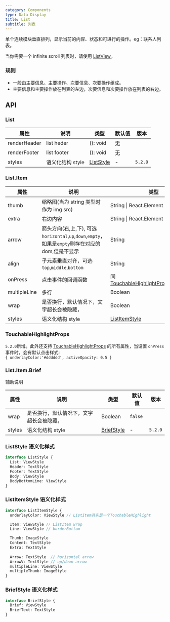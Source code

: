 ```yaml
---
category: Components
type: Data Display
title: List
subtitle: 列表
---
```


单个连续模块垂直排列，显示当前的内容、状态和可进行的操作。eg：联系人列表。

当你需要一个 infinite scroll 列表时，请使用 [ListView](https://mobile.ant.design/components/list-view/)。

### 规则
- 一般由主要信息、主要操作、次要信息、次要操作组成。
- 主要信息和主要操作放在列表的左边，次要信息和次要操作放在列表的右边。

## API

### List

属性 | 说明 | 类型 | 默认值 | 版本 |
----|-----|------|-------|------
| renderHeader       | list heder  | (): void |  无  | |
| renderFooter       | list footer  | (): void |  无  | |
| styles | 语义化结构 style | [ListStyle](#liststyle-语义化样式) | - | `5.2.0` |

### List.Item

属性 | 说明 | 类型 | 默认值 | 版本 |
----|-----|------|-------|------
| thumb       | 缩略图(当为 string 类型时作为 img src)  | String \| React.Element |  无  | |
| extra      | 右边内容        | String \| React.Element |  无  | |
| arrow      | 箭头方向(右,上,下), 可选`horizontal`,`up`,`down`,`empty`，如果是`empty`则存在对应的dom,但是不显示   | String |   无  | |
| align    |  子元素垂直对齐，可选`top`,`middle`,`bottom`  | String   | `middle` | |
| onPress    | 点击事件的回调函数 | 同[TouchableHighlightProps['onPress']](#touchablehighlightprops) |  无  | |
| multipleLine    | 多行 | Boolean  | `false`  | |
| wrap    | 是否换行，默认情况下，文字超长会被隐藏， | Boolean  | `false`  ||
| styles | 语义化结构 style | [ListItemStyle](#listitemstyle-语义化样式) | - | `5.2.0` |

### TouchableHighlightProps
`5.2.0`新增。此外还支持 [TouchableHighlightProps](https://reactnative.dev/docs/touchablehighlight) 的所有属性，当设置 `onPress` 事件时，会有默认点击样式:
<br/> `{ underlayColor:'#dddddd', activeOpacity: 0.5 }`

### List.Item.Brief
辅助说明

属性 | 说明 | 类型 | 默认值 | 版本 |
----|-----|------|-------|------
| wrap    | 是否换行，默认情况下，文字超长会被隐藏， | Boolean  | `false`  | |
| styles | 语义化结构 style | [BriefStyle](#briefstyle-语义化样式) | - | `5.2.0` |

### ListStyle 语义化样式

```typescript
interface ListStyle {
  List: ViewStyle
  Header: TextStyle
  Footer: TextStyle
  Body: ViewStyle
  BodyBottomLine: ViewStyle
}
```
### ListItemStyle 语义化样式

```typescript
interface ListItemStyle {
  underlayColor: ViewStyle // ListItem其实是一个TouchableHighlight

  Item: ViewStyle // ListItem wrap
  Line: ViewStyle // borderBottom

  Thumb: ImageStyle
  Content: TextStyle
  Extra: TextStyle
  
  Arrow: TextStyle  // horizontal arrow
  ArrowV: TextStyle // up/down arrow
  multipleLine: ViewStyle
  multipleThumb: ImageStyle
}
```
### BriefStyle 语义化样式

```typescript
interface BriefStyle {
  Brief: ViewStyle
  BriefText: TextStyle
}
```